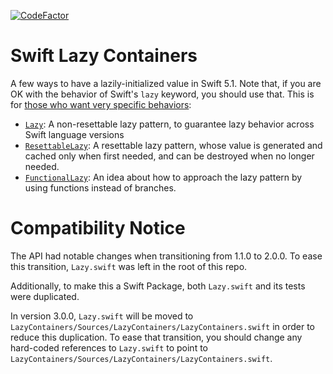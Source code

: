 [![CodeFactor](https://www.codefactor.io/repository/github/rougeware/swift-lazy-patterns/badge)](https://www.codefactor.io/repository/github/rougeware/swift-lazy-patterns)

# Swift Lazy Containers #
A few ways to have a lazily-initialized value in Swift 5.1. Note that, if you are OK with the behavior of Swift's `lazy` keyword, you should use that. This is for [those who want very specific behaviors](https://stackoverflow.com/a/40847994/3939277):

 * [`Lazy`](https://github.com/RougeWare/Swift-Lazy-Patterns/blob/master/Lazy.swift#L184-L248): A non-resettable lazy pattern, to guarantee lazy behavior across Swift language versions
 * [`ResettableLazy`](https://github.com/RougeWare/Swift-Lazy-Patterns/blob/master/Lazy.swift#L252-L330): A resettable lazy pattern, whose value is generated and cached only when first needed, and can be destroyed when no longer needed.
 * [`FunctionalLazy`](https://github.com/RougeWare/Swift-Lazy-Patterns/blob/master/Lazy.swift#L334-L444): An idea about how to approach the lazy pattern by using functions instead of branches.


# Compatibility Notice #

The API had notable changes when transitioning from 1.1.0 to 2.0.0. To ease this transition, `Lazy.swift` was left in the root of this repo.

Additionally, to make this a Swift Package, both `Lazy.swift` and its tests were duplicated.

In version 3.0.0, `Lazy.swift` will be moved to `LazyContainers/Sources/LazyContainers/LazyContainers.swift` in order to reduce this duplication. To ease that transition, you should change any hard-coded references to `Lazy.swift` to point to `LazyContainers/Sources/LazyContainers/LazyContainers.swift`. 
